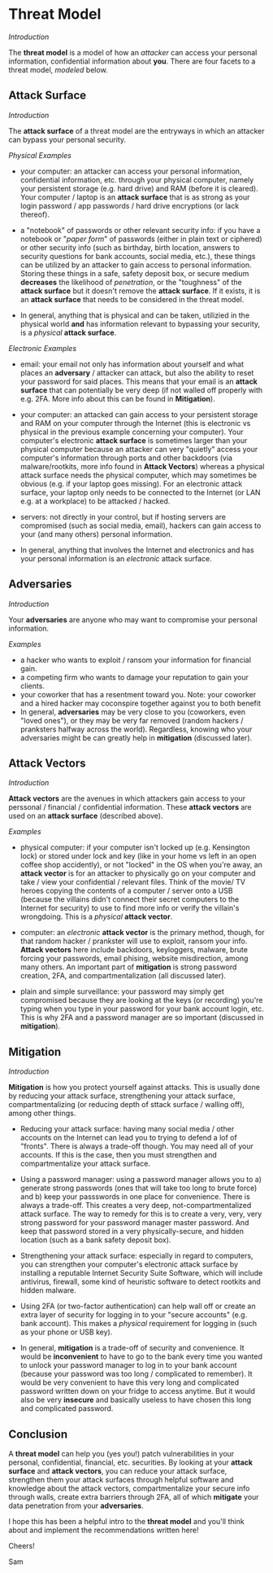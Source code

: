 # Threat Model

_Introduction_

The **threat model** is a model of how an _attacker_ can access your
personal information, confidential information about **you**. There are four
facets to a threat model, _modeled_ below.

## Attack Surface

_Introduction_

The **attack surface** of a threat model are the entryways in which an attacker
can bypass your personal security.

_Physical Examples_

* your computer: an attacker can access your personal information,
  confidential information, etc. through your physical computer, namely
  your persistent storage (e.g. hard drive) and RAM (before it is cleared).
  Your computer / laptop is an **attack surface** that is as strong as your
  login password / app passwords / hard drive encryptions (or lack thereof).

* a "notebook" of passwords or other relevant security info: if you have
  a notebook or "_paper form_" of passwords (either in plain text or ciphered)
  or other security info (such as birthday, birth location, answers to
  security questions for bank accounts, social media, etc.), these things can
  be utilized by an attacker to gain access to personal information. Storing
  these things in a safe, safety deposit box, or secure medium **decreases**
  the likelihood of _penetration_, or the "toughness" of the **attack surface**
  but it doesn't remove the **attack surface**. If it exists, it is an **attack
  surface** that needs to be considered in the threat model.

* In general, anything that is physical and can be taken, utilizied in the
  physical world **and** has information relevant to bypassing your
  security, is a _physical_ **attack surface**.

_Electronic Examples_

* email: your email not only has information about yourself and what places
  an **adversary** / attacker can attack, but also the ability to reset your
  password for said places. This means that your email is an **attack surface**
  that can potentially be very deep (if not walled off properly with e.g. 2FA.
  More info about this can be found in **Mitigation**).

* your computer: an attacked can gain access to your persistent storage and
  RAM on your computer through the Internet (this is electronic vs physical in
  the previous example concerning your computer). Your computer's electronic
  **attack surface** is sometimes larger than your physical computer because
  an attacker can very "quietly" access your computer's information through ports
  and other backdoors (via malware/rootkits, more info found in
  **Attack Vectors**) whereas a physical attack surface needs the physical
  computer, which may sometimes be obvious (e.g. if your laptop goes missing).
  For an electronic attack surface, your laptop only needs to be connected
  to the Internet (or LAN e.g. at a workplace) to be attacked / hacked.

* servers: not directly in your control, but if hosting servers are compromised
  (such as social media, email), hackers can gain access to your
  (and many others) personal information.

* In general, anything that involves the Internet and electronics and has your
  personal information is an _electronic_ attack surface.

## Adversaries

_Introduction_

Your **adversaries** are anyone who may want to compromise your personal
information.

_Examples_

* a hacker who wants to exploit / ransom your information for financial gain.
* a competing firm who wants to damage your reputation to gain your clients.
* your coworker that has a resentment toward you. Note: your coworker and
  a hired hacker may coconspire together against you to both benefit
* In general, **adversaries** may be very close to you (coworkers, even
  "loved ones"), or they may be very far removed (random hackers / pranksters
  halfway across the world). Regardless, knowing who your adversaries might be
  can greatly help in **mitigation** (discussed later).

## Attack Vectors

_Introduction_

**Attack vectors** are the avenues in which attackers gain access to your
perssonal / financial / confidential information. These **attack vectors** are
used on an **attack surface** (described above).

_Examples_

* physical computer: if your computer isn't locked up (e.g. Kensington lock) or
  stored under lock and key (like in your home vs left in an open coffee shop
  accidently), or not "locked" in the OS when you're away, an **attack vector**
  is for an attacker to physically go on your computer and take / view your
  confidential / relevant files. Think of the movie/ TV heroes copying the
  contents of a computer / server onto a USB (because the villains didn't
  connect their secret computers to the Internet for security) to use to find
  more info or verify the villain's wrongdoing. This is a _physical_ **attack
  vector**.

* computer: an _electronic_ **attack vector** is the primary method, though,
  for that random hacker / prankster will use to exploit, ransom your info.
  **Attack vectors** here include backdoors, keyloggers, malware, brute forcing
  your passwords, email phising, website misdirection, among many others.
  An important part of **mitigation** is strong password creation, 2FA, and
  compartmentalization (all discussed later).

* plain and simple surveillance: your password may simply get compromised
  because they are looking at the keys (or recording) you're typing when
  you type in your password for your bank account login, etc. This is why
  2FA and a password manager are so important (discussed in **mitigation**).

## Mitigation

_Introduction_

**Mitigation** is how you protect yourself against attacks. This is usually
done by reducing your attack surface, strengthening your attack surface,
compartmentalizing (or reducing depth of sttack surface / walling off), among
other things.

* Reducing your attack surface: having many social media / other accounts
  on the Internet can lead you to trying to defend a lof of "fronts".
  There is always a trade-off though. You may need all of your accounts.
  If this is the case, then you must strengthen and compartmentalize your
  attack surface.

* Using a password manager: using a password manager allows you to
  a) generate strong passwords (ones that will take too long to brute force)
  and b) keep your passswords in one place for convenience. There is always
  a trade-off. This creates a very deep, not-compartmentalized attack surface.
  The way to remedy for this is to create a very, very, very strong password
  for your password manager master password. And keep that password stored in
  a very physically-secure, and hidden location (such as a bank safety deposit
  box).

* Strengthening your attack surface: especially in regard to computers, you can
  strengthen your computer's electronic attack surface by installing a
  reputable Internet Security Suite Software, which will include antivirus,
  firewall, some kind of heuristic software to detect rootkits and
  hidden malware.

* Using 2FA (or two-factor authentication) can help wall off or create an extra
  layer of security for logging in to your "secure accounts"
  (e.g. bank account). This makes a _physical_ requirement for logging in (such
  as your phone or USB key).

* In general, **mitigation** is a trade-off of security and convenience. It
  would be **inconvenient** to have to go to the bank every time you wanted
  to unlock your password manager to log in to your bank account (because
  your password was too long / complicated to remember). It would be
  very convenient to have this very long and complicated password written down
  on your fridge to access anytime. But it would also be very **insecure** and
  basically useless to have chosen this long and complicated password.

## Conclusion

A **threat model** can help you (yes you!) patch vulnerabilities in your
personal, confidential, financial, etc. securities. By looking at your **attack
surface** and **attack vectors**, you can reduce your attack surface,
strengthen them your attack surfaces through helpful software and knowledge
about the attack vectors, compartmentalize your secure info through walls,
create extra barriers through 2FA, all of which **mitigate** your data
penetration from your **adversaries**.

I hope this has been a helpful intro to the **threat model** and you'll think
about and implement the recommendations written here!

Cheers!

Sam
